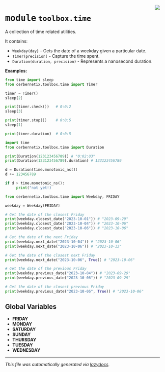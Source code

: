<!-- markdownlint-disable -->

<a href="../src/cerbernetix/toolbox/time/__init__.py#L0"><img align="right" style="float:right;" src="https://img.shields.io/badge/-source-cccccc?style=flat-square"></a>

# <kbd>module</kbd> `toolbox.time`
A collection of time related utilities. 

It contains: 
- `Weekday(day)` - Gets the date of a weekday given a particular date. 
- `Timer(precision)` - Capture the time spent. 
- `Duration(duration, precision)` - Represents a nanosecond duration. 



**Examples:**
 ```python
from time import sleep
from cerbernetix.toolbox.time import Timer

timer = Timer()
sleep(2)

print(timer.check())   # 0:0:2
sleep(3)

print(timer.stop())    # 0:0:5
sleep(1)

print(timer.duration)  # 0:0:5
``` 

```python
import time
from cerbernetix.toolbox.time import Duration

print(Duration(123123456789)) # "0:02:03"
print(Duration(123123456789).duration) # 123123456789

d = Duration(time.monotonic_ns())
d += 123456789

if d > time.monotonic_ns():
     print("not yet!)
``` 

```python
from cerbernetix.toolbox.time import Weekday, FRIDAY

weekday = Weekday(FRIDAY)

# Get the date of the closest Friday
print(weekday.closest_date("2023-10-01")) # "2023-09-29"
print(weekday.closest_date("2023-10-04")) # "2023-10-06"
print(weekday.closest_date("2023-10-06")) # "2023-10-06"

# Get the date of the next Friday
print(weekday.next_date("2023-10-04")) # "2023-10-06"
print(weekday.next_date("2023-10-06")) # "2023-10-13"

# Get the date of the closest next Friday
print(weekday.next_date("2023-10-06", True)) # "2023-10-06"

# Get the date of the previous Friday
print(weekday.previous_date("2023-10-04")) # "2023-09-29"
print(weekday.previous_date("2023-10-06")) # "2023-09-29"

# Get the date of the closest previous Friday
print(weekday.previous_date("2023-10-06", True)) # "2023-10-06"
``` 

**Global Variables**
---------------
- **FRIDAY**
- **MONDAY**
- **SATURDAY**
- **SUNDAY**
- **THURSDAY**
- **TUESDAY**
- **WEDNESDAY**




---

_This file was automatically generated via [lazydocs](https://github.com/ml-tooling/lazydocs)._
